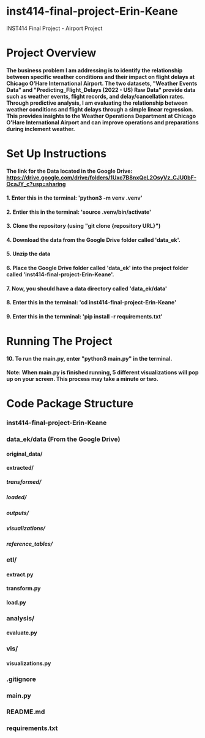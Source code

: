 # inst414-final-project-Erin-Keane
INST414 Final Project - Airport Project 

# Project Overview 
#### The business problem I am addressing is to identify the relationship between specific weather conditions and their impact on flight delays at Chicago O’Hare International Airport. The two datasets, "Weather Events Data" and "Predicting_Flight_Delays (2022 - US) Raw Data" provide data such as weather events, flight records, and delay/cancellation rates. Through predictive analysis, I am evaluating the relationship between weather conditions and flight delays through a simple linear regression. This provides insights to the Weather Operations Department at Chicago O'Hare International Airport and can improve operations and preparations during inclement weather.


# Set Up Instructions
#### The link for the Data located in the Google Drive: https://drive.google.com/drive/folders/1Uxc7B8nxQeL2OsyVz_CJU0bF-OcaJY_c?usp=sharing

#### 1. Enter this in the terminal: 'python3 -m venv .venv' 
#### 2. Entier this in the terminal: 'source .venv/bin/activate'
#### 3. Clone the repository (using "git clone {repository URL}")
#### 4. Download the data from the Google Drive folder called 'data_ek'. 
#### 5. Unzip the data 
#### 6. Place the Google Drive folder called 'data_ek' into the project folder called 'inst414-final-project-Erin-Keane'.
#### 7. Now, you should have a data directory called 'data_ek/data'
#### 8. Enter this in the terminal: 'cd inst414-final-project-Erin-Keane'
#### 9. Enter this in the ternminal: 'pip install -r requirements.txt'

# Running The Project 
#### 10. To run the main.py, enter "python3 main.py" in the terminal.
#### Note: When main.py is finished running, 5 different visualizations will pop up on your screen. This process may take a minute or two. 

# Code Package Structure 
### inst414-final-project-Erin-Keane

### data_ek/data (From the Google Drive)
#### original_data/
#### extracted/
##### transformed/
##### loaded/
##### outputs/ 
##### visualizations/
##### reference_tables/

### etl/
#### extract.py
#### transform.py 
#### load.py 

### analysis/
#### evaluate.py 

### vis/ 
#### visualizations.py

### .gitignore
### main.py
### README.md
### requirements.txt

